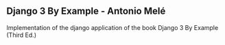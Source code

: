 ## Django 3 By Example - Antonio Melé

Implementation of the django application of the book Django 3 By Example (Third Ed.)


